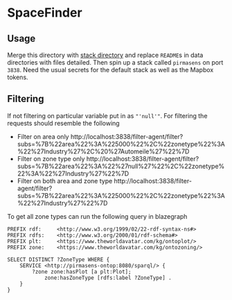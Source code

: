 # SpaceFinder

## Usage
Merge this directory with [stack directory](../dynamic/) and replace `README`s in data directories with files detailed. 
Then spin up a stack called `pirmasens` on port `3838`.
Need the usual secrets for the default stack as well as the Mapbox tokens.

## Filtering
If not filtering on particular variable put in as `"'null'"`.
For filtering the requests should resemble the following
- Filter on area only http://localhost:3838/filter-agent/filter?subs=%7B%22area%22%3A%225000%22%2C%22zonetype%22%3A%22%27Industry%27%2C%20%27Automeile%27%22%7D
- Filter on zone type only http://localhost:3838/filter-agent/filter?subs=%7B%22area%22%3A%22%27null%27%22%2C%22zonetype%22%3A%22%27Industry%27%22%7D
- Filter on both area and zone type http://localhost:3838/filter-agent/filter?subs=%7B%22area%22%3A%225000%22%2C%22zonetype%22%3A%22%27Industry%27%22%7D

To get all zone types can run the following query in blazegraph
```sparql
PREFIX rdf:     <http://www.w3.org/1999/02/22-rdf-syntax-ns#>
PREFIX rdfs:    <http://www.w3.org/2000/01/rdf-schema#>
PREFIX plt:     <https://www.theworldavatar.com/kg/ontoplot/>
PREFIX zone:    <https://www.theworldavatar.com/kg/ontozoning/>

SELECT DISTINCT ?ZoneType WHERE {
    SERVICE <http://pirmasens-ontop:8080/sparql/> {
        ?zone zone:hasPlot [a plt:Plot];
            zone:hasZoneType [rdfs:label ?ZoneType] .
    }
} 
```